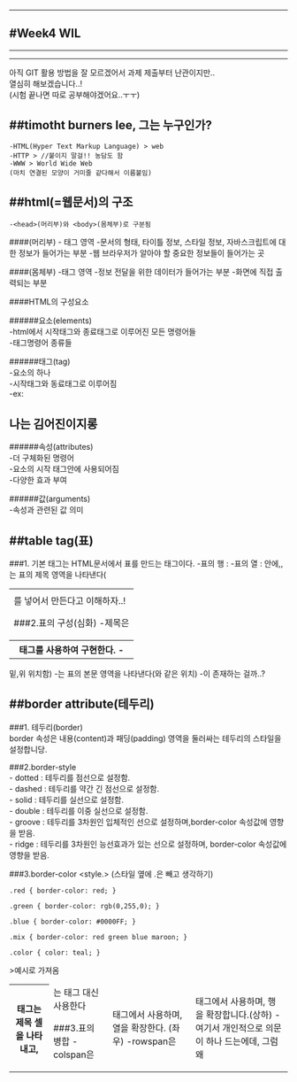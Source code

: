
---
#Week4 WIL
---
---
---
  

아직 GIT 활용 방법을 잘 모르겠어서 과제 제출부터 난관이지만..   
열심히 해보겠습니다..!  
(시험 끝나면 따로 공부해야겠어요..ㅜㅜ)  
  
    
##timotht burners lee, 그는 누구인가?   
---
  
  
    -HTML(Hyper Text Markup Language) > web  
    -HTTP > //붙이지 말걸!! 농담도 함  
    -WWW > World Wide Web  
    (마치 연결된 모양이 거미줄 같다해서 이름붙임)  
  
  


##html(=웹문서)의 구조
---
  
    -<head>(머리부)와 <body>(몸체부)로 구분됨
      
####<head>(머리부)
    -<head> 태그 영역
    -문서의 형태, 타이틀 정보, 스타일 정보, 자바스크립트에 대한 정보가 들어가는 부분
    -웹 브라우저가 알아야 할 중요한 정보들이 들어가는 곳
    
####<body>(몸체부)
    -<body>태그 영역
    -정보 전달을 위한 데이터가 들어가는 부분
    -화면에 직접 출력되는 부분
    
####HTML의 구성요소  
  
######요소(elements)    
    -html에서 시작태그와 종료태그로 이루어진 모든 명령어들  
    -태그명령어 종류들  
  
######태그(tag)      
    -요소의 하나  
    -시작태그와 동료태그로 이루어짐  
    -ex: <h2>나는 김어진이지롱</h2>  
  
######속성(attributes)      
    -더 구체화된 명령어  
    -요소의 시작 태그안에 사용되어짐  
    -다양한 효과 부여  
  
######값(arguments)    
    -속성과 관련된 값 의미


  

##table tag(표)  
---
    
###1. 기본
    <table> 태그는 HTML문서에서 표를 만드는 태그이다.
        -표의 행 : <tr>
        -표의 열 : <td>
    <tr>안에<td>를 넣어서 만든다고 이해하자..!
    
###2.표의 구성(심화)
    -제목은 <thead>,<tbody>,<th>태그를 사용하여 구현한다.
    -<thead>는 표의 제목 영역을 나타낸다(<table>밑,<tr>위 위치함)
    -<tbody>는 표의 본문 영역을 나타낸다(<thead>와 같은 위치)
    -<th> 태그는 제목 셀을 나타내고, <td>는 태그 대신 사용한다
    
###3.표의 병합
    -colspan은 <td>태그에서 사용하며, 열을 확장한다. (좌우)
    -rowspan은 <td>태그에서 사용하며, 행을 확장합니다.(상하)
    -여기서 개인적으로 의문이 하나 드는에데, 그럼 왜 <tr>이 존재하는 걸까..?
  
  
  
##border attribute(테두리)  
---
    
###1. 테두리(border)  
    border 속성은 내용(content)과 패딩(padding) 영역을 둘러싸는 테두리의 스타일을 설정합니당.  
  
###2.border-style    
    - dotted : 테두리를 점선으로 설정함.  
    - dashed : 테두리를 약간 긴 점선으로 설정함.  
    - solid : 테두리를 실선으로 설정함.  
    - double : 테두리를 이중 실선으로 설정함.  
    - groove : 테두리를 3차원인 입체적인 선으로 설정하며,border-color 속성값에 영향을 받음.  
    - ridge : 테두리를 3차원인 능선효과가 있는 선으로 설정하며, border-color 속성값에 영향을 받음.  
  
      
###3.border-color 
<style.> (스타일 옆에 .은 빼고 생각하기)

    .red { border-color: red; }
  
    .green { border-color: rgb(0,255,0); }
  
    .blue { border-color: #0000FF; }
  
    .mix { border-color: red green blue maroon; }
  
    .color { color: teal; }
  
</style>
>예시로 가져옴
